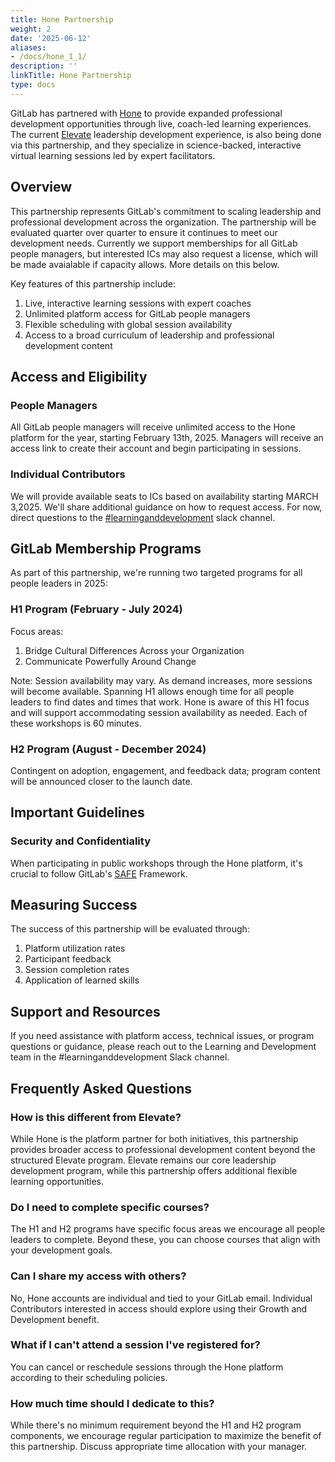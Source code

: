 ```yaml
---
title: Hone Partnership
weight: 2
date: '2025-06-12'
aliases:
- /docs/hone_1_1/
description: ''
linkTitle: Hone Partnership
type: docs
---
```


GitLab has partnered with [Hone](https://honehq.com/) to provide expanded professional development opportunities through live, coach-led learning experiences. The current [Elevate](/handbook/people-group/learning-and-development/elevate-programs/elevate/) leadership development experience, is also being done via this partnership, and they specialize in science-backed, interactive virtual learning sessions led by expert facilitators.

## Overview

This partnership represents GitLab's commitment to scaling leadership and professional development across the organization. The partnership will be evaluated quarter over quarter to ensure it continues to meet our development needs. Currently we support memberships for all GitLab people managers, but interested ICs may also request a license, which will be made avaialable if capacity allows. More details on this below.

Key features of this partnership include:

1. Live, interactive learning sessions with expert coaches
1. Unlimited platform access for GitLab people managers
1. Flexible scheduling with global session availability
1. Access to a broad curriculum of leadership and professional development content

## Access and Eligibility

### People Managers

All GitLab people managers will receive unlimited access to the Hone platform for the year, starting February 13th, 2025. Managers will receive an access link to create their account and begin participating in sessions.

### Individual Contributors

We will provide available seats to ICs based on availability starting MARCH 3,2025. We'll share additional guidance on how to request access. For now, direct questions to the [#learninganddevelopment](https://gitlab.enterprise.slack.com/archives/CMRAWQ97W) slack channel.

## GitLab Membership Programs

As part of this partnership, we're running two targeted programs for all people leaders in 2025:

### H1 Program (February - July 2024)

Focus areas:

1. Bridge Cultural Differences Across your Organization
1. Communicate Powerfully Around Change

Note: Session availability may vary. As demand increases, more sessions will become available. Spanning H1 allows enough time for all people leaders to find dates and times that work. Hone is aware of this H1 focus and will support accommodating session availability as needed. Each of these workshops is 60 minutes.

### H2 Program (August - December 2024)

Contingent on adoption, engagement, and feedback data; program content will be announced closer to the launch date.

## Important Guidelines

### Security and Confidentiality

When participating in public workshops through the Hone platform, it's crucial to follow GitLab's [SAFE](/handbook/legal/safe-framework/#safe) Framework.

## Measuring Success

The success of this partnership will be evaluated through:

1. Platform utilization rates
1. Participant feedback
1. Session completion rates
1. Application of learned skills

## Support and Resources

If you need assistance with platform access, technical issues, or program questions or guidance, please reach out to the Learning and Development team in the #learninganddevelopment Slack channel.

## Frequently Asked Questions

### How is this different from Elevate?

While Hone is the platform partner for both initiatives, this partnership provides broader access to professional development content beyond the structured Elevate program. Elevate remains our core leadership development program, while this partnership offers additional flexible learning opportunities.

### Do I need to complete specific courses?

The H1 and H2 programs have specific focus areas we encourage all people leaders to complete. Beyond these, you can choose courses that align with your development goals.

### Can I share my access with others?

No, Hone accounts are individual and tied to your GitLab email. Individual Contributors interested in access should explore using their Growth and Development benefit.

### What if I can't attend a session I've registered for?

You can cancel or reschedule sessions through the Hone platform according to their scheduling policies.

### How much time should I dedicate to this?

While there's no minimum requirement beyond the H1 and H2 program components, we encourage regular participation to maximize the benefit of this partnership. Discuss appropriate time allocation with your manager.
